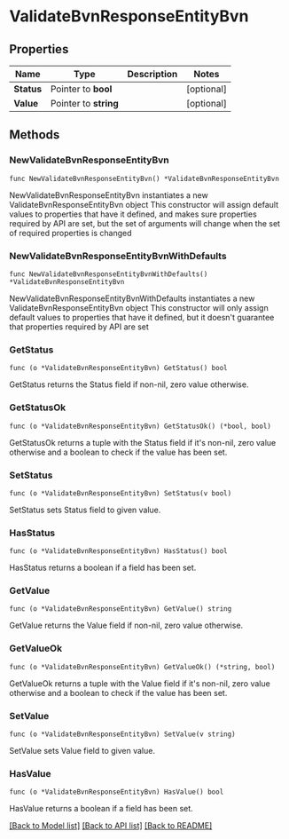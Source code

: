 # ValidateBvnResponseEntityBvn

## Properties

Name | Type | Description | Notes
------------ | ------------- | ------------- | -------------
**Status** | Pointer to **bool** |  | [optional] 
**Value** | Pointer to **string** |  | [optional] 

## Methods

### NewValidateBvnResponseEntityBvn

`func NewValidateBvnResponseEntityBvn() *ValidateBvnResponseEntityBvn`

NewValidateBvnResponseEntityBvn instantiates a new ValidateBvnResponseEntityBvn object
This constructor will assign default values to properties that have it defined,
and makes sure properties required by API are set, but the set of arguments
will change when the set of required properties is changed

### NewValidateBvnResponseEntityBvnWithDefaults

`func NewValidateBvnResponseEntityBvnWithDefaults() *ValidateBvnResponseEntityBvn`

NewValidateBvnResponseEntityBvnWithDefaults instantiates a new ValidateBvnResponseEntityBvn object
This constructor will only assign default values to properties that have it defined,
but it doesn't guarantee that properties required by API are set

### GetStatus

`func (o *ValidateBvnResponseEntityBvn) GetStatus() bool`

GetStatus returns the Status field if non-nil, zero value otherwise.

### GetStatusOk

`func (o *ValidateBvnResponseEntityBvn) GetStatusOk() (*bool, bool)`

GetStatusOk returns a tuple with the Status field if it's non-nil, zero value otherwise
and a boolean to check if the value has been set.

### SetStatus

`func (o *ValidateBvnResponseEntityBvn) SetStatus(v bool)`

SetStatus sets Status field to given value.

### HasStatus

`func (o *ValidateBvnResponseEntityBvn) HasStatus() bool`

HasStatus returns a boolean if a field has been set.

### GetValue

`func (o *ValidateBvnResponseEntityBvn) GetValue() string`

GetValue returns the Value field if non-nil, zero value otherwise.

### GetValueOk

`func (o *ValidateBvnResponseEntityBvn) GetValueOk() (*string, bool)`

GetValueOk returns a tuple with the Value field if it's non-nil, zero value otherwise
and a boolean to check if the value has been set.

### SetValue

`func (o *ValidateBvnResponseEntityBvn) SetValue(v string)`

SetValue sets Value field to given value.

### HasValue

`func (o *ValidateBvnResponseEntityBvn) HasValue() bool`

HasValue returns a boolean if a field has been set.


[[Back to Model list]](../README.md#documentation-for-models) [[Back to API list]](../README.md#documentation-for-api-endpoints) [[Back to README]](../README.md)


